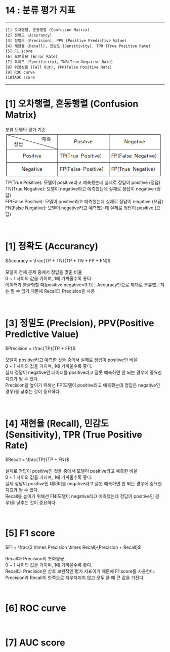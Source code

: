 #  14 : 분류 평가 지표

---
	
 	[1] 오차행렬, 혼동행렬 (Confusion Matrix)
  	[2] 정확도 (Accurancy)
	[3] 정밀도 (Precision), PPV (Positive Predictive Value)
	[4] 재현율 (Recall), 민감도 (Sensitivity), TPR (True Positive Rate)
	[5] F1 score
 	[6] 오분류율 (Error Rate)
  	[7] 특이도 (Specificity), TNR(True Negative Rate)
   	[8] 위양성률 (Fall Out), FPR(False Positive Rate)
	[9] ROC curve
	[10]AUC score
	  
---

# [1] 오차행렬, 혼동행렬 (Confusion Matrix)
분류 모델의 평가 기준<br>
![](./images/CM_table.PNG)
<br>
TP(True Positive): 모델이 positive라고 예측했는데 실제로 정답이 positive (정답)<br>
TN(True Negative): 모델이 negative라고 예측했는데 실제로 정답이 negative (정답)<br>
FP(False Positive): 모델이 positive라고 예측했는데 실제로 정답이 negative (오답)<br>
FN(False Negative): 모델이 negative라고 예측했는데 실제로 정답이 positive (오답)<br>

<br>

# [1] 정확도 (Accurancy)
$Accuracy = \frac{TP + TN}{TP + TN + FP + FN}$<br>
<br>
모델이 전체 문제 중에서 정답을 맞춘 비율<br>
0 ~ 1 사이의 값을 가지며, 1에 가까울수록 좋다.<br>
데이터가 불균형할 때(positive:negative=9:1)는 Accuracy만으로 제대로 분류했는지는 알 수 없기 때문에 Recall과 Precision을 사용<br>

<br>

# [3] 정밀도 (Precision), PPV(Positive Predictive Value)
$Precision = \frac{TP}{TP + FP}$<br>
<br>
모델이 positive라고 예측한 것들 중에서 실제로 정답이 positive인 비율<br>
0 ~ 1 사이의 값을 가지며, 1에 가까울수록 좋다.<br>
실제 정답이 negative인 데이터를 positive라고 잘못 예측하면 안 되는 경우에 중요한 지표가 될 수 있다.<br>
Precision을 높이기 위해선 FP(모델이 positive라고 예측했는데 정답은 negative인 경우)를 낮추는 것이 중요하다.<br>

<br>

# [4] 재현율 (Recall), 민감도 (Sensitivity), TPR (True Positive Rate)
$Recall = \frac{TP}{TP + FN}$<br>
<br>
실제로 정답이 positive인 것들 중에서 모델이 positive라고 예측한 비율<br>
0 ~ 1 사이의 값을 가지며, 1에 가까울수록 좋다.<br>
실제 정답이 positive인 데이터를 negative라고 잘못 예측하면 안 되는 경우에 중요한 지표가 될 수 있다.<br>
Recall를 높이기 위해선 FN(모델이 negative라고 예측했는데 정답이 positive인 경우)을 낮추는 것이 중요하다.<br>

<br>

# [5] F1 score
$F1 = \frac{2 \times Precision \times Recall}{Precision + Recall}$<br>
<br>
Recall과 Precision의 조화평균<br>
0 ~ 1 사이의 값을 가지며, 1에 가까울수록 좋다.<br>
Recall과 Precision은 상호 보완적인 평가 지표이기 때문에 F1 score를 사용한다.<br>
Precision과 Recall이 한쪽으로 치우쳐지지 않고 모두 클 때 큰 값을 가진다.<br>

<br>

# [6] ROC curve

<br>

# [7] AUC score

<br>
